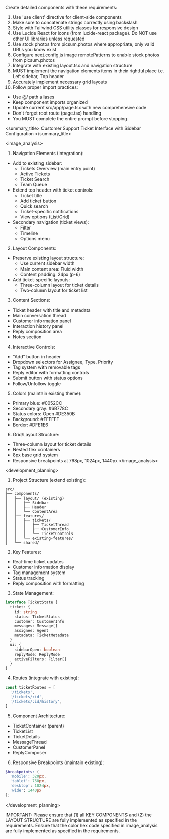 Create detailed components with these requirements:
1. Use 'use client' directive for client-side components
2. Make sure to concatenate strings correctly using backslash
3. Style with Tailwind CSS utility classes for responsive design
4. Use Lucide React for icons (from lucide-react package). Do NOT use other UI libraries unless requested
5. Use stock photos from picsum.photos where appropriate, only valid URLs you know exist
6. Configure next.config.js image remotePatterns to enable stock photos from picsum.photos
7. Integrate with existing layout.tsx and navigation structure
8. MUST implement the navigation elements items in their rightful place i.e. Left sidebar, Top header
9. Accurately implement necessary grid layouts
10. Follow proper import practices:
   - Use @/ path aliases
   - Keep component imports organized
   - Update current src/app/page.tsx with new comprehensive code
   - Don't forget root route (page.tsx) handling
   - You MUST complete the entire prompt before stopping

<summary_title>
Customer Support Ticket Interface with Sidebar Configuration
</summary_title>

<image_analysis>

1. Navigation Elements (Integration):
- Add to existing sidebar:
  - Tickets Overview (main entry point)
  - Active Tickets
  - Ticket Search
  - Team Queue
- Extend top header with ticket controls:
  - Ticket title
  - Add ticket button
  - Quick search
  - Ticket-specific notifications
  - View options (List/Grid)
- Secondary navigation (ticket views):
  - Filter
  - Timeline
  - Options menu

2. Layout Components:
- Preserve existing layout structure:
  - Use current sidebar width
  - Main content area: Fluid width
  - Content padding: 24px (p-6)
- Add ticket-specific layouts:
  - Three-column layout for ticket details
  - Two-column layout for ticket list

3. Content Sections:
- Ticket header with title and metadata
- Main conversation thread
- Customer information panel
- Interaction history panel
- Reply composition area
- Notes section

4. Interactive Controls:
- "Add" button in header
- Dropdown selectors for Assignee, Type, Priority
- Tag system with removable tags
- Reply editor with formatting controls
- Submit button with status options
- Follow/Unfollow toggle

5. Colors (maintain existing theme):
- Primary blue: #0052CC
- Secondary gray: #6B778C
- Status colors: Open #DE350B
- Background: #FFFFFF
- Border: #DFE1E6

6. Grid/Layout Structure:
- Three-column layout for ticket details
- Nested flex containers
- 8px base grid system
- Responsive breakpoints at 768px, 1024px, 1440px
</image_analysis>

<development_planning>

1. Project Structure (extend existing):
```
src/
├── components/
│   ├── layout/ (existing)
│   │   ├── Sidebar
│   │   ├── Header
│   │   └── ContentArea
│   ├── features/
│   │   ├── tickets/
│   │   │   ├── TicketThread
│   │   │   ├── CustomerInfo
│   │   │   └── TicketControls
│   │   └── existing-features/
│   └── shared/
```

2. Key Features:
- Real-time ticket updates
- Customer information display
- Tag management system
- Status tracking
- Reply composition with formatting

3. State Management:
```typescript
interface TicketState {
  ticket: {
    id: string
    status: TicketStatus
    customer: CustomerInfo
    messages: Message[]
    assignee: Agent
    metadata: TicketMetadata
  }
  ui: {
    sidebarOpen: boolean
    replyMode: ReplyMode
    activeFilters: Filter[]
  }
}
```

4. Routes (integrate with existing):
```typescript
const ticketRoutes = [
  '/tickets',
  '/tickets/:id',
  '/tickets/:id/history',
]
```

5. Component Architecture:
- TicketContainer (parent)
- TicketList
- TicketDetails
- MessageThread
- CustomerPanel
- ReplyComposer

6. Responsive Breakpoints (maintain existing):
```scss
$breakpoints: (
  'mobile': 320px,
  'tablet': 768px,
  'desktop': 1024px,
  'wide': 1440px
);
```
</development_planning>

IMPORTANT: Please ensure that (1) all KEY COMPONENTS and (2) the LAYOUT STRUCTURE are fully implemented as specified in the requirements. Ensure that the color hex code specified in image_analysis are fully implemented as specified in the requirements.